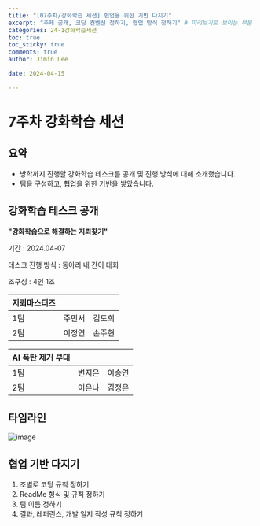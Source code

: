 ```yaml
---
title: "[07주차/강화학습 세션] 협업을 위한 기반 다지기"
excerpt: "주제 공개, 코딩 컨벤션 정하기, 협업 방식 정하기" # 미리보기로 보이는 부분
categories: 24-1강화학습세션
toc: true
toc_sticky: true
comments: true
author: Jimin Lee

date: 2024-04-15

---
```


# 7주차 강화학습 세션

## 요약
- 방학까지 진행할 강화학습 테스크를 공개 및 진행 방식에 대해 소개했습니다. 
- 팀을 구성하고, 협업을 위한 기반을 쌓았습니다. 

## 강화학습 테스크 공개 
 **"강화학습으로 해결하는 지뢰찾기"**
 
 기간 : 2024.04-07
 
 테스크 진행 방식 : 동아리 내 간이 대회 
 
 조구성 : 4인 1조

 
 | 지뢰마스터즈 |  |  |
| --- | --- | --- |
| 1팀 | 주민서 | 김도희 |
| 2팀 | 이정연 | 손주현 |

| AI 폭탄 제거 부대 |  |  |
| --- | --- | --- |
| 1팀  | 변지은 | 이승연 |
| 2팀 | 이은나 | 김정은 |

## 타임라인
![image](https://github.com/KanghwaSisters/kanghwasisters.github.io/assets/126959470/82bdc858-9fc2-4f5a-b674-df73d6e5c6ca)


## 협업 기반 다지기
1. 조별로 코딩 규칙 정하기 
2. ReadMe 형식 및 규칙 정하기 
3. 팀 이름 정하기 
4. 결과, 레퍼런스, 개발 일지 작성 규칙 정하기
